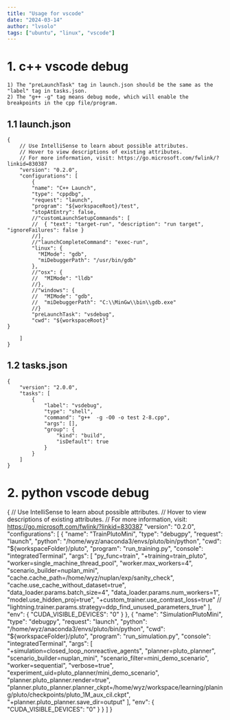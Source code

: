 ```yaml
---
title: "Usage for vscode"
date: "2024-03-14"
author: "lvsolo"
tags: ["ubuntu", "linux", "vscode"]
---
```

# 1. c++ vscode debug 

    1) The "preLaunchTask" tag in launch.json should be the same as the "label" tag in tasks.json.
    2) The "g++ -g" tag means debug mode, which will enable the breakpoints in the cpp file/program.

## 1.1 launch.json
```
{
    // Use IntelliSense to learn about possible attributes.
    // Hover to view descriptions of existing attributes.
    // For more information, visit: https://go.microsoft.com/fwlink/?linkid=830387
    "version": "0.2.0",
    "configurations": [
        {
        "name": "C++ Launch",
        "type": "cppdbg",
        "request": "launch",
        "program": "${workspaceRoot}/test",
        "stopAtEntry": false,
        //"customLaunchSetupCommands": [
        //  { "text": "target-run", "description": "run target", "ignoreFailures": false }
        //],
        //"launchCompleteCommand": "exec-run",
        "linux": {
          "MIMode": "gdb",
          "miDebuggerPath": "/usr/bin/gdb"
        },
        //"osx": {
        //  "MIMode": "lldb"
        //},
        //"windows": {
        //  "MIMode": "gdb",
        //  "miDebuggerPath": "C:\\MinGw\\bin\\gdb.exe"
        //}
        "preLaunchTask": "vsdebug", 
        "cwd": "${workspaceRoot}"
}

    ]
}
```
## 1.2 tasks.json
```
{
    "version": "2.0.0",
    "tasks": [
        {
            "label": "vsdebug",
            "type": "shell",
            "command": "g++  -g -O0 -o test 2-8.cpp",
            "args": [],
            "group": {
                "kind": "build",
                "isDefault": true
            }
        }
    ]
}
```

# 2. python vscode debug 
{
    // Use IntelliSense to learn about possible attributes.
    // Hover to view descriptions of existing attributes.
    // For more information, visit: https://go.microsoft.com/fwlink/?linkid=830387
    "version": "0.2.0",
    "configurations": [
        {
            "name": "TrainPlutoMini",
            "type": "debugpy",
            "request": "launch",
            "python": "/home/wyz/anaconda3/envs/pluto/bin/python",
            "cwd": "${workspaceFolder}/pluto",
            "program": "run_training.py",
            "console": "integratedTerminal",
            "args": [
                "py_func=train",
                "+training=train_pluto",
                "worker=single_machine_thread_pool",
                "worker.max_workers=4",
                "scenario_builder=nuplan_mini",
                "cache.cache_path=/home/wyz/nuplan/exp/sanity_check",
                "cache.use_cache_without_dataset=true",
                "data_loader.params.batch_size=4",
                "data_loader.params.num_workers=1",
                "model.use_hidden_proj=true",
                "+custom_trainer.use_contrast_loss=true"
                // "lightning.trainer.params.strategy=ddp_find_unused_parameters_true"
            ],
            "env": {
                "CUDA_VISIBLE_DEVICES": "0"
            }
        },
        {
            "name": "SimulationPlutoMini",
            "type": "debugpy",
            "request": "launch",
            "python": "/home/wyz/anaconda3/envs/pluto/bin/python",
            "cwd": "${workspaceFolder}/pluto",
            "program": "run_simulation.py",
            "console": "integratedTerminal",
            "args": [
                "+simulation=closed_loop_nonreactive_agents",
                "planner=pluto_planner",
                "scenario_builder=nuplan_mini",
                "scenario_filter=mini_demo_scenario",
                "worker=sequential",
                "verbose=true",
                "experiment_uid=pluto_planner/mini_demo_scenario",
                "planner.pluto_planner.render=true",
                "planner.pluto_planner.planner_ckpt=/home/wyz/workspace/learning/planing/pluto/checkpoints/pluto_1M_aux_cil.ckpt",
                "+planner.pluto_planner.save_dir=output"
            ],
            "env": {
                "CUDA_VISIBLE_DEVICES": "0"
            }
        }
    ]
}